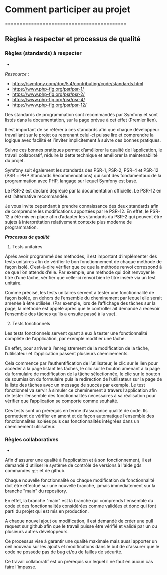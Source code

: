 # Comment participer au projet
==========================================

## Règles à respecter et processus de qualité


### Règles (standards) à respecter
-

*Ressource :* 
-	https://symfony.com/doc/5.4/contributing/code/standards.html 
-	https://www.php-fig.org/psr/psr-1/
-	https://www.php-fig.org/psr/psr-2/ 
-	https://www.php-fig.org/psr/psr-4/
-	https://www.php-fig.org/psr/psr-12/ 

Des standards de programmation sont recommandés par Symfony et sont listés dans la documentation, sur la page prévue à cet effet (Premier lien).

Il est important de se référer à ces standards afin que chaque développeur travaillant sur le projet ou reprenant celui-ci puisse lire et comprendre la logique avec facilité et l’inviter implicitement à suivre ces bonnes pratiques.

Suivre ces bonnes pratiques permet d’améliorer la qualité de l’application, 
le travail collaboratif, réduire la dette technique et améliorer la 
maintenabilité du projet.

Symfony suit également les standards des PSR-1, PSR-2, PSR-4 et PSR-12 (PSR = PHP Standards Recommendations) qui sont des fondamentaux de la programmation avec PHP, langage sur lequel Symfony est basé.

Le PSR-2 est déclaré déprécié par la documentation officielle. Le PSR-12 en est l’alternative recommandée.

Je vous invite cependant à prendre connaissance des deux standards afin de comprendre les modifications apportées par le PSR-12. En effet, le PSR-12 a été mis en place afin d’adapter les standards du PSR-2 qui peuvent être sujets à interprétation relativement contexte plus moderne de programmation.


***Processus de qualité***

1. Tests unitaires

Après avoir programmé des méthodes, il est important d’implémenter des tests unitaires afin de vérifier le bon fonctionnement de chaque méthode de façon isolé.
C’est-à-dire vérifier que ce que la méthode renvoi correspond à ce que l’on attends d’elle.
Par exemple, une méthode qui doit renvoyer le titre d’une tâche, vérifier que celle-ci renvoi bien le titre inséré via un test unitaire.

Comme précisé, les tests unitaires servent à tester une fonctionnalité de 
façon isolée, en dehors de l’ensemble du cheminement par lequel elle serait amenée à être utilisée. (Par exemple, lors de l’affichage des tâches sur la page, la méthode est appelé après que le controller ait demandé à recevoir l’ensemble des tâches qu’ils a ensuite passé à la vue).


2. Tests fonctionnels

Les tests fonctionnels servent quant à eux à tester une fonctionnalité 
complète de l’application, par exemple modifier une tâche.

En effet, pour arriver à l’enregistrement de la modification de la tâche, l’utilisateur et l’application passent plusieurs cheminements.

Cela commence par l’authentification de l’utilisateur, le clic sur le lien pour accéder à la page listant les tâches, le clic sur le bouton amenant à la page du formulaire de modification de la tâche sélectionnée, le clic sur le bouton de soumission du formulaire puis la redirection de l’utilisateur sur la page de la liste des tâches avec un message de succès par exemple.
Le test fonctionnel va servir à simuler ce cheminement à travers l’application afin de tester l’ensemble des fonctionnalités nécessaires à sa réalisation pour vérifier que l’application se comporte comme souhaité.

Ces tests sont un prérequis en terme d’assurance qualité de code. Ils permettent de vérifier en amont et de façon automatique l’ensemble des fonctionnalités isolées puis ces fonctionnalités intégrées dans un cheminement utilisateur.




### Règles collaboratives
-

Afin d'assurer une qualité à l'application et à son fonctionnement, il est demandé d'utiliser le système de contrôle de versions à l'aide gds commandes `git` et de github.

Chaque nouvelle fonctionnalité ou chaque modification de fonctionnalité doit être effectué sur une nouvelle branche, jamais immédiatement sur la branche "main" du repository.

En effet, la branche "main" est la branche qui comprends l'ensemble du code et des fonctionnalités considérées comme validées et donc qui font parti du projet qui est mis en production.

A chaque nouvel ajout ou modification, il est demandé de créer une pull request sur github afin que le travail puisse être vérifié et validé par un ou plusieurs autres développeurs.

Ce processus vise à garantir une qualité maximale mais aussi apporter un oeil nouveau sur les ajouts et modifications dans le but de d'assurer que le code ne possède pas de bug et/ou de failles de sécurité.

Ce travail collaboratif est un prérequis sur lequel il ne faut en aucun cas faire l'impasse.
